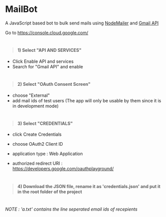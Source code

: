 # MailBot
A JavaScript based bot to bulk send mails using [NodeMailer](https://nodemailer.com/) and [Gmail API](https://developers.google.com/gmail/api/quickstart/nodejs)


Go to https://console.cloud.google.com/
#
> #### 1) Select "API AND SERVICES"
+ Click Enable API and services
+  Search for "Gmail API" and enable
#
> #### 2)  Select "OAuth Consent Screen"
+ choose "External"
+ add mail ids of test users (The app will only be usable by them since it is in development mode)
#

> #### 3) Select "CREDENTIALS"
+ click Create Credentials
+ choose OAuth2 Client ID

+ application type : Web Application
+ authorized redirect URI : https://developers.google.com/oauthplayground/
#
> #### 4) Download the JSON file, rename it as 'credentials.json' and put it in the root folder of the project

#


*NOTE : 'a.txt' contains the line seperated email ids of recepients*
